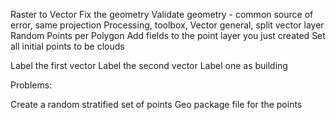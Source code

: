 Raster to Vector
Fix the geometry
Validate geometry - common source of error, same projection
Processing, toolbox, Vector general, split vector layer
Random Points per Polygon
Add fields to the point layer you just created
Set all initial points to be clouds

Label the first vector
Label the second vector
Label one as building


Problems:

Create a random stratified set of points
Geo package file for the points
